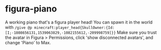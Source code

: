 # figura-piano
A working piano that's a figura player head!
You can spawn it in the world with `/give @p minecraft:player_head{SkullOwner:{Id:[I;-1808656131,1539063829,-1082155612,-209998759]}}`
Make sure you trust the avatar in Figura > Permissions, click 'show disconnected avatars', and change 'Piano' to Max.
